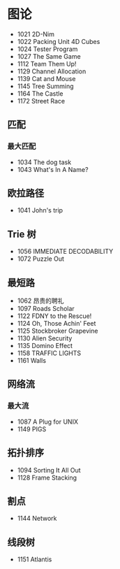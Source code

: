 # 图论

- 1021 2D-Nim
- 1022 Packing Unit 4D Cubes
- 1024 Tester Program
- 1027 The Same Game
- 1112 Team Them Up!
- 1129 Channel Allocation
- 1139 Cat and Mouse
- 1145 Tree Summing
- 1164 The Castle
- 1172 Street Race


## 匹配

### 最大匹配

- 1034 The dog task
- 1043 What's In A Name?


## 欧拉路径

- 1041 John's trip


## Trie 树

- 1056 IMMEDIATE DECODABILITY
- 1072 Puzzle Out


## 最短路

- 1062 昂贵的聘礼
- 1097 Roads Scholar
- 1122 FDNY to the Rescue!
- 1124 Oh, Those Achin' Feet
- 1125 Stockbroker Grapevine
- 1130 Alien Security
- 1135 Domino Effect
- 1158 TRAFFIC LIGHTS
- 1161 Walls


## 网络流

### 最大流

- 1087 A Plug for UNIX
- 1149 PIGS


## 拓扑排序

- 1094 Sorting It All Out
- 1128 Frame Stacking


## 割点

- 1144 Network


## 线段树

- 1151 Atlantis
